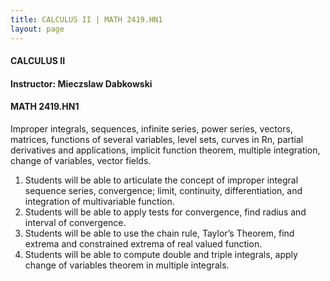 ```yaml
---
title: CALCULUS II | MATH 2419.HN1
layout: page
---
```


#### CALCULUS II

#### Instructor: Mieczslaw Dabkowski

#### MATH 2419.HN1

Improper integrals, sequences, infinite series, power series, vectors, matrices, functions of several variables, level sets, curves in Rn, partial derivatives and applications, implicit function theorem, multiple integration, change of variables, vector fields.

1. Students will be able to articulate the concept of improper integral sequence series, convergence; limit, continuity, differentiation, and integration of multivariable function.
2. Students will be able to apply tests for convergence, find radius and interval of convergence.
3. Students will be able to use the chain rule, Taylor’s Theorem, find extrema and constrained extrema of real valued function.
4. Students will be able to compute double and triple integrals, apply change of variables theorem in multiple integrals.

